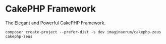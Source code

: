 # CakePHP Framework

The Elegant and Powerful CakePHP Framework.

```
composer create-project --prefer-dist -s dev imaginaerum/cakephp-zeus cakephp-zeus
```

